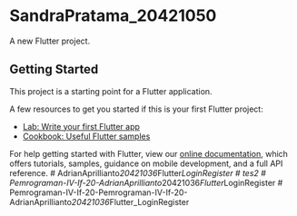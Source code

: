 # SandraPratama_20421050

A new Flutter project.

## Getting Started

This project is a starting point for a Flutter application.

A few resources to get you started if this is your first Flutter project:

- [Lab: Write your first Flutter app](https://flutter.dev/docs/get-started/codelab)
- [Cookbook: Useful Flutter samples](https://flutter.dev/docs/cookbook)

For help getting started with Flutter, view our
[online documentation](https://flutter.dev/docs), which offers tutorials,
samples, guidance on mobile development, and a full API reference.
#   A d r i a n A p r i l l i a n t o _ 2 0 4 2 1 0 3 6 _ F l u t t e r _ L o g i n R e g i s t e r 
 
 #   t e s 2 
 
 #   P e m r o g r a m a n - I V - I f - 2 0 - A d r i a n A p r i l l i a n t o _ 2 0 4 2 1 0 3 6 _ F l u t t e r _ L o g i n R e g i s t e r 
 
 #   P e m r o g r a m a n - I V - I f - 2 0 - P e m r o g r a m a n - I V - I f - 2 0 - A d r i a n A p r i l l i a n t o _ 2 0 4 2 1 0 3 6 _ F l u t t e r _ L o g i n R e g i s t e r 
 
 